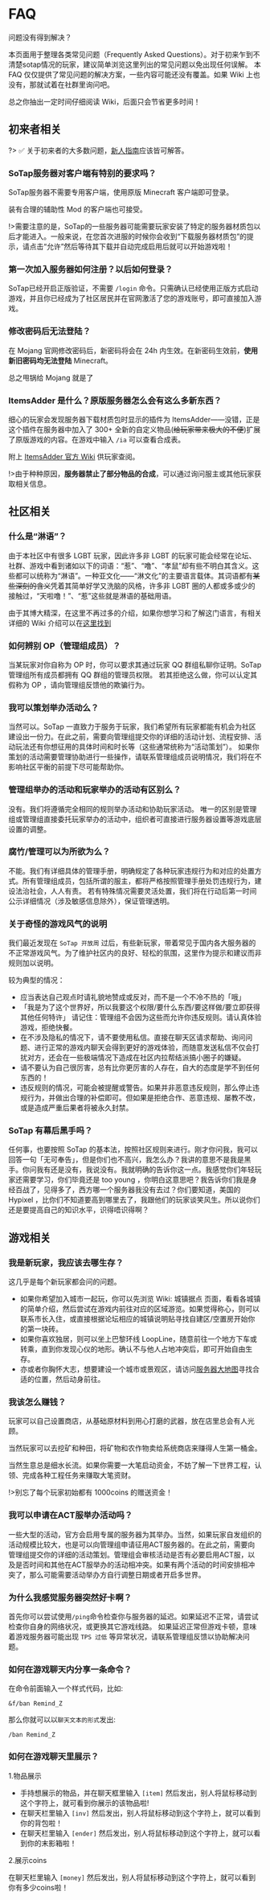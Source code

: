 # FAQ

问题没有得到解决？

本页面用于整理各类常见问题（Frequently Asked Questions）。对于初来乍到不清楚sotap情况的玩家，建议简单浏览这里列出的常见问题以免出现任何误解。
本 FAQ 仅仅提供了常见问题的解决方案，一些内容可能还没有覆盖。如果 Wiki 上也没有，那就试着在社群里询问吧。

总之你抽出一定时间仔细阅读 Wiki，后面只会节省更多时间！

## 初来者相关

?> ✅ 关于初来者的大多数问题，[新人指南](https://wiki.sotap.org/#/Windfall/beginners-guide)应该皆可解答。

### SoTap服务器对客户端有特别的要求吗？
SoTap服务器不需要专用客户端，使用原版 Minecraft 客户端即可登录。

装有合理的辅助性 Mod 的客户端也可接受。

!>需要注意的是，SoTap的一些服务器可能需要玩家安装了特定的服务器材质包以后才能进入。一般来说，在您首次进服的时候你会收到“下载服务器材质包”的提示，请点击“允许”然后等待其下载并自动完成启用后就可以开始游戏啦！

### 第一次加入服务器如何注册？以后如何登录？
SoTap已经开启正版验证，不需要 `/login` 命令。只需确认已经使用正版方式启动游戏，并且你已经成为了社区居民并在官网激活了您的游戏账号，即可直接加入游戏。

### 修改密码后无法登陆？
在 Mojang 官网修改密码后，新密码将会在 24h 内生效。在新密码生效前，**使用新旧密码均无法登陆** Minecraft。

总之甩锅给 Mojang 就是了

### ItemsAdder 是什么？原版服务器怎么会有这么多新东西？
细心的玩家会发现服务器下载材质包时显示的插件为 ItemsAdder——没错，正是这个插件在服务器中加入了 300+ 全新的自定义物品(~~给玩家带来极大的不便~~)扩展了原版游戏的内容。在游戏中输入 `/ia` 可以查看合成表。

附上 [ItemsAdder 官方 Wiki](https://lonedev.gitbook.io/itemsadder/) 供玩家查阅。


!>由于种种原因，**服务器禁止了部分物品的合成**，可以通过询问服主或其他玩家获取相关信息。


## 社区相关

### 什么是“淋语”？
由于本社区中有很多 LGBT 玩家，因此许多非 LGBT 的玩家可能会经常在论坛、社群、游戏中看到诸如以下的词语：“惹”、“噜”、“孝鼠”却有些不明白其含义。这些都可以统称为“淋语”。一种亚文化——“淋文化”的主要语言载体。其词语都有~~某些深刻的含义~~凭着其简单好学又洗脑的风格，许多非 LGBT 圈的人都或多或少的接触过，“天啦噜！”、“惹”这些就是淋语的基础用语。

由于其博大精深，在这里不再过多的介绍，如果你想学习和了解这门语言，有相关详细的 Wiki 介绍可以在[这里找到](https://zh.moegirl.org/%E6%B7%8B%E8%AF%AD)
### 如何辨别 OP（管理组成员）？
当某玩家对你自称为 OP 时，你可以要求其通过玩家 QQ 群组私聊你证明。SoTap 管理组所有成员都拥有 QQ 群组的管理员权限。
若其拒绝这么做，你可以认定其假称为 OP ，请向管理组反馈他的欺骗行为。
### 我可以策划举办活动么？
当然可以。SoTap 一直致力于服务于玩家，我们希望所有玩家都能有机会为社区建设出一份力。在此之前，需要向管理组提交你的详细的活动计划、流程安排、活动玩法还有你想征用的具体时间和时长等（这些通常统称为“活动策划”）。
如果你策划的活动需要管理协助进行一些操作，请联系管理组成员说明情况，我们将在不影响社区平衡的前提下尽可能帮助你。
### 管理组举办的活动和玩家举办的活动有区别么？
没有。我们将遵循完全相同的规则举办活动和协助玩家活动。
唯一的区别是管理组或管理组直接委托玩家举办的活动中，组织者可直接进行服务器设置等游戏底层设置的调整。
### 腐竹/管理可以为所欲为么？
不能。我们有详细具体的管理手册，明确规定了各种玩家违规行为和对应的处置方式。所有管理组成员，包括所谓的服主，都将严格按照管理手册处罚违规行为，建设法治社会，人人有责。
若有特殊情况需要灵活处置，我们将在行动后第一时间公示详细情况（涉及敏感信息除外），保证管理透明。
### 关于奇怪的游戏风气的说明
我们最近发现在 `SoTap 开放周` 过后，有些新玩家，带着常见于国内各大服务器的不正常游戏风气。为了维护社区内的良好、轻松的氛围，这里作为提示和建议而非规则加以说明。

较为典型的情况：

- 应当表达自己观点时请礼貌地赞成或反对，而不是一个不冷不热的「哦」
- 「我是为了这个世界好，所以我要这个权限/要什么东西/要这样做/要立即获得其他任何特许」  请记住：管理组不会因为这些而允许你违反规则。请认真体验游戏，拒绝快餐。
- 在不涉及隐私的情况下，请不要使用私信。直接在聊天区请求帮助、询问问题、进行正常的游戏内聊天会得到更好的游戏体验，而随意发送私信不仅会打扰对方，还会在一些极端情况下造成在社区内拉帮结派搞小圈子的嫌疑。
- 请不要认为自己很厉害，总有比你更厉害的人存在，自大的态度是学不到任何东西的！
- 违反规则的情况，可能会被提醒或警告。如果并非恶意违反规则，那么停止违规行为，并做出合理的补偿即可。但如果是拒绝合作、恶意违规、屡教不改，或是造成严重后果者将被永久封禁。

### SoTap 有幕后黑手吗？
任何事，也要按照 SoTap 的基本法，按照社区规则来进行。刚才你问我，我可以回答一句「无可奉告」，但是你们也不高兴，我怎么办？我讲的意思不是我是黑手。你问我有还是没有，我说没有。我就明确的告诉你这一点。我感觉你们年轻玩家还需要学习，你们毕竟还是 too young ，你明白这意思吧？我告诉你们我是身经百战了，见得多了，西方哪一个服务器我没有去过？你们要知道，美国的 Hypixel ，比你们不知道要高到哪里去了，我跟他们的玩家谈笑风生。所以说你们还是要提高自己的知识水平，识得唔识得啊？

## 游戏相关

### 我是新玩家，我应该去哪生存？
这几乎是每个新玩家都会问的问题。

- 如果你希望加入城市一起玩，你可以先浏览 Wiki: 城镇据点 页面，看看各城镇的简单介绍，然后尝试在游戏内前往对应的区域游览。如果觉得称心，则可以联系市长入住，或直接根据论坛相应的城镇说明贴寻找自建区/空置房开始你的第一块砖。
- 如果你喜欢独居，则可以坐上巴黎环线 LoopLine，随意前往一个地方下车或转乘，直到你发现心仪的地形。确认不与他人占地冲突后，即可开始自由生存。
- 亦或者你胸怀大志，想要建设一个城市或景观区，请访问[服务器大地图](http://map.sotap.org:2333)寻找合适的位置，然后动身前往。

### 我该怎么赚钱？
玩家可以自己设置商店，从基础原材料到用心打磨的武器，放在店里总会有人光顾。

当然玩家可以去挖矿和种田，将矿物和农作物卖给系统商店来赚得人生第一桶金。

当然生意总是细水长流。如果你需要一大笔启动资金，不妨了解一下世界工程，认领、完成各种工程任务来赚取大笔资财。

!>别忘了每个玩家初始都有 1000coins 的赠送资金！
### 我可以申请在ACT服举办活动吗？
一些大型的活动，官方会启用专属的服务器为其举办。当然，如果玩家自发组织的活动规模比较大，也是可以向管理组申请征用ACT服务器的。在此之前，需要向管理组提交你的详细的活动策划。管理组会审核活动是否有必要启用ACT服，以及是否时间和其他在ACT服举办的活动相冲突。如果有两个活动的时间安排相冲突了，那么可能需要活动举办方自行调整日期或者开启多世界。
### 为什么我感觉服务器突然好卡啊？
首先你可以尝试使用`/ping`命令检查你与服务器的延迟。如果延迟不正常，请尝试检查你自身的网络状况，或更换其它游戏线路。
如果延迟正常但游戏卡顿，意味着游戏服务器可能出现 `TPS 过低` 等异常状况，请联系管理组反馈以协助解决问题。
### 如何在游戏聊天内分享一条命令？
在命令前面输入一个样式代码，比如:

<code>&f/ban Remind_Z</code>

那么你就可以以`聊天文本的形式`发出:

<code>/ban Remind_Z</code>
### 如何在游戏聊天里展示？
1.物品展示
- 手持想展示的物品，并在聊天框里输入 `[item]` 然后发出，别人将鼠标移动到这个字符上，就可看到你展示的该物品啦!
- 在聊天栏里输入 `[inv]` 然后发出，别人将鼠标移动到这个字符上，就可以看到你的背包啦！
- 在聊天栏里输入 `[ender]` 然后发出，别人将鼠标移动到这个字符上，就可以看到你的末影箱啦！

2.展示coins

在聊天栏里输入 `[money]` 然后发出，别人将鼠标移动到这个字符上，就可以看到你有多少coins啦！
